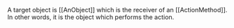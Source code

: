 

A target object is [[AnObject]] which is the receiver of an [[ActionMethod]]. In other words, it is the object which performs the action.